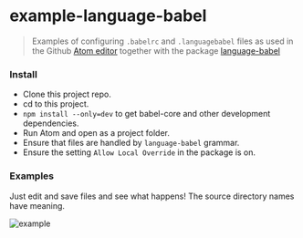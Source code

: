 # example-language-babel

> Examples of configuring `.babelrc` and `.languagebabel` files as used in the Github [Atom editor](https://atom.io/) together with the package [language-babel](https://github.com/gandm/language-babel)

### Install

  * Clone this project repo.
  * cd to this project.
  * `npm install --only=dev` to get babel-core and other development dependencies.
  * Run Atom and open as a project folder.
  * Ensure that files are handled by `language-babel` grammar.
  * Ensure the setting `Allow Local Override` in the package is on.

### Examples

  Just edit and save files and see what happens! The source directory names have meaning.
  
![example](https://cloud.githubusercontent.com/assets/2313237/11145720/18bf0f52-8a00-11e5-82f0-3f474aeefcb7.gif)


